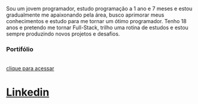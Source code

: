 

Sou um jovem programador, estudo programação a 1 ano e 7 meses e estou gradualmente me apaixonando pela área, busco aprimorar meus conhecimentos e estudo para me tornar um ótimo programador. Tenho 18 anos e pretendo me tornar Full-Stack, trilho uma rotina de estudos e estou sempre produzindo novos projetos e desafios.<br>
<h3>Portifólio</h3><br>
<a  href="https://maykon1227mu.github.io/Muzao-portifolio/" target=_blank>clique para acessar</a>

<a  href="https://www.linkedin.com/in/maykon-lima-393a34256/" target=_blank><h1>Linkedin</h1>
</a>

</div>
<br>
<br>
<br>
<br>
<br>


</div>
